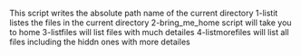 This script writes the absolute path name of the current directory
1-listit listes the files in the current directory
2-bring_me_home script will take you to home
 3-listfiles will list files with much detailes
4-listmorefiles will list all files including the hiddn ones with more detailes
